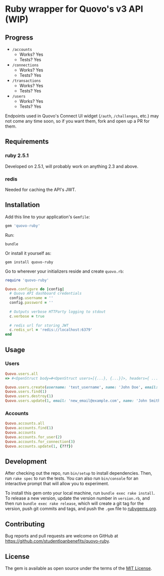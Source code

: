 # Ruby wrapper for Quovo's v3 API (WIP)

## Progress
* `/accounts`
  - Works? Yes
  - Tests? Yes
* `/connections`
  - Works? Yes
  - Tests? Yes
* `/transactions`
  - Works? Yes
  - Tests? Yes
* `/users`
  - Works? Yes
  - Tests? Yes

Endpoints used in Quovo's Connect UI widget (`/auth`, `/challenges`, etc.) may not come any time soon, so if you want
 them, fork and open up a PR for them.

## Requirements
### ruby 2.5.1
Developed on 2.5.1, will probably work on anything 2.3 and above.

### redis
Needed for caching the API's JWT.

## Installation

Add this line to your application's `Gemfile`:

```ruby
gem 'quovo-ruby'
```

Run:
```
bundle
```

Or install it yourself as:
```
gem install quovo-ruby
```
    
Go to wherever your initializers reside and create `quovo.rb`:
```ruby
require 'quovo-ruby'

Quovo.configure do |config|
  # Quovo API dashboard credentials
  config.username = ''
  config.password = ''
  
  # Outputs verbose HTTParty logging to stdout
  c.verbose = true
  
  # redis url for storing JWT
  c.redis_url = 'redis://localhost:6379'
end
````

## Usage
### Users
```ruby
Quovo.users.all
=> #<OpenStruct body=#<OpenStruct users=[{...}, {...}]>, headers={ ... }, status_code=200, success?=true>

Quovo.users.create(username: 'test_username', name: 'John Doe', email: 'test@example.com')
Quovo.users.find(1)
Quovo.users.destroy(1)
Quovo.users.update(1, email: 'new_email@example.com', name: 'John Smith')
```
### Accounts
```ruby
Quovo.accounts.all
Quovo.accounts.find(1)
Quovo.accounts
Quovo.accounts.for_user(2)
Quovo.accounts.for_connection(3)
Quovo.accounts.update(1, {???})
```

## Development

After checking out the repo, run `bin/setup` to install dependencies. Then, run `rake spec` to run the tests. You can also run `bin/console` for an interactive prompt that will allow you to experiment.

To install this gem onto your local machine, run `bundle exec rake install`. To release a new version, update the version number in `version.rb`, and then run `bundle exec rake release`, which will create a git tag for the version, push git commits and tags, and push the `.gem` file to [rubygems.org](https://rubygems.org).

## Contributing

Bug reports and pull requests are welcome on GitHub at https://github.com/studentloanbenefits/quovo-ruby.

## License

The gem is available as open source under the terms of the [MIT License](https://opensource.org/licenses/MIT).

